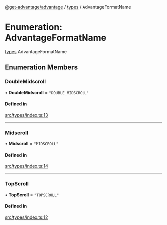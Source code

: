 [@get-advantage/advantage](../index.md) / [types](../modules/types.md) / AdvantageFormatName

# Enumeration: AdvantageFormatName

[types](../modules/types.md).AdvantageFormatName

## Enumeration Members

### DoubleMidscroll

• **DoubleMidscroll** = ``"DOUBLE_MIDSCROLL"``

#### Defined in

[src/types/index.ts:13](https://github.com/get-advantage/advantage/blob/f2d41437895cf3f477be60f31147a43b479d51d7/src/types/index.ts#L13)

___

### Midscroll

• **Midscroll** = ``"MIDSCROLL"``

#### Defined in

[src/types/index.ts:14](https://github.com/get-advantage/advantage/blob/f2d41437895cf3f477be60f31147a43b479d51d7/src/types/index.ts#L14)

___

### TopScroll

• **TopScroll** = ``"TOPSCROLL"``

#### Defined in

[src/types/index.ts:12](https://github.com/get-advantage/advantage/blob/f2d41437895cf3f477be60f31147a43b479d51d7/src/types/index.ts#L12)
